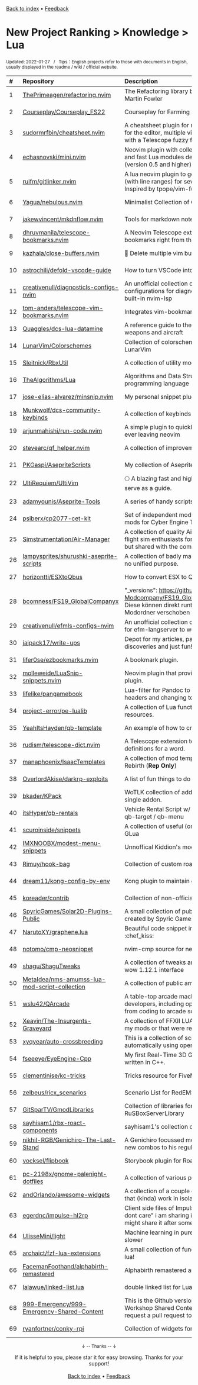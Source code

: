 <a href="https://github.com/GrowingGit/GitHub-English-Top-Charts#github-english-top-charts">Back to index</a> • <a href="/content/docs/feedback.md">Feedback</a>

# New Project Ranking > Knowledge > Lua
<sub>Updated: 2022-01-27&nbsp;&nbsp;&nbsp;/&nbsp;&nbsp;&nbsp;Tips：English projects refer to those with documents in English, usually displayed in the readme / wiki / official website.</sub>

|#|Repository|Description|Stars|Updated|Created|
|:-|:-|:-|:-|:-|:-|
|1|[ThePrimeagen/refactoring.nvim](https://github.com/ThePrimeagen/refactoring.nvim)|The Refactoring library based off the Refactoring book by Martin Fowler|656|2022-01-25|2021-07-20|
|2|[Courseplay/Courseplay_FS22](https://github.com/Courseplay/Courseplay_FS22)|Courseplay for Farming Simulator 2022|363|2022-01-26|2021-11-20|
|3|[sudormrfbin/cheatsheet.nvim](https://github.com/sudormrfbin/cheatsheet.nvim)|A cheatsheet plugin for neovim with bundled cheatsheets for the editor, multiple vim plugins, nerd-fonts, regex, etc. with a Telescope fuzzy finder interface !|243|2022-01-12|2021-06-01|
|4|[echasnovski/mini.nvim](https://github.com/echasnovski/mini.nvim)|Neovim plugin with collection of minimal, independent, and fast Lua modules dedicated to improve Neovim (version 0.5 and higher) experience|235|2022-01-23|2021-06-18|
|5|[ruifm/gitlinker.nvim](https://github.com/ruifm/gitlinker.nvim)|A lua neovim plugin to generate shareable file permalinks (with line ranges) for several git web frontend hosts. Inspired by tpope/vim-fugitive's :GBrowse|161|2022-01-10|2021-04-12|
|6|[Yagua/nebulous.nvim](https://github.com/Yagua/nebulous.nvim)|Minimalist Collection of Colorschemes Written in Lua|129|2022-01-18|2021-03-24|
|7|[jakewvincent/mkdnflow.nvim](https://github.com/jakewvincent/mkdnflow.nvim)|Tools for markdown notebook navigation and management|76|2022-01-21|2021-08-03|
|8|[dhruvmanila/telescope-bookmarks.nvim](https://github.com/dhruvmanila/telescope-bookmarks.nvim)|A Neovim Telescope extension to open your browser bookmarks right from the editor!|74|2022-01-23|2021-04-22|
|9|[kazhala/close-buffers.nvim](https://github.com/kazhala/close-buffers.nvim)|:bookmark_tabs: Delete multiple vim buffers based on different conditions|47|2021-11-14|2021-07-27|
|10|[astrochili/defold-vscode-guide](https://github.com/astrochili/defold-vscode-guide)|How to turn VSCode into Defold IDE?|47|2022-01-10|2021-03-30|
|11|[creativenull/diagnosticls-configs-nvim](https://github.com/creativenull/diagnosticls-configs-nvim)|An unofficial collection of different linter and formatter configurations for diagnostic-languageserver used for built-in nvim-lsp|41|2022-01-13|2021-03-08|
|12|[tom-anders/telescope-vim-bookmarks.nvim](https://github.com/tom-anders/telescope-vim-bookmarks.nvim)|Integrates vim-bookmarks into telescope.nvim|38|2021-12-30|2021-05-08|
|13|[Quaggles/dcs-lua-datamine](https://github.com/Quaggles/dcs-lua-datamine)|A reference guide to the lua table values in DCS for weapons and aircraft|36|2021-12-31|2021-04-21|
|14|[LunarVim/Colorschemes](https://github.com/LunarVim/Colorschemes)|Collection of colorschemes made to be compatible with LunarVim|35|2022-01-17|2021-07-11|
|15|[Sleitnick/RbxUtil](https://github.com/Sleitnick/RbxUtil)|A collection of utility modules for Roblox.|31|2022-01-25|2021-10-07|
|16|[TheAlgorithms/Lua](https://github.com/TheAlgorithms/Lua)|Algorithms and Data Structures implemented in the Lua programming language|31|2022-01-26|2021-09-27|
|17|[jose-elias-alvarez/minsnip.nvim](https://github.com/jose-elias-alvarez/minsnip.nvim)|My personal snippet plugin.|30|2022-01-04|2021-07-01|
|18|[Munkwolf/dcs-community-keybinds](https://github.com/Munkwolf/dcs-community-keybinds)|A collection of keybinds for DCS.|29|2022-01-22|2021-05-06|
|19|[arjunmahishi/run-code.nvim](https://github.com/arjunmahishi/run-code.nvim)|A simple plugin to quickly run a snippet of code without ever leaving neovim|27|2021-12-25|2021-11-16|
|20|[stevearc/qf_helper.nvim](https://github.com/stevearc/qf_helper.nvim)|A collection of improvements for the quickfix buffer|27|2022-01-05|2021-06-15|
|21|[PKGaspi/AsepriteScripts](https://github.com/PKGaspi/AsepriteScripts)|My collection of Aseprite Scripts|24|2022-01-22|2021-10-21|
|22|[UltiRequiem/UltiVim](https://github.com/UltiRequiem/UltiVim)|🌕 A blazing fast and highly documented configuration to serve as a guide.|24|2022-01-10|2021-06-13|
|23|[adamyounis/Aseprite-Tools](https://github.com/adamyounis/Aseprite-Tools)|A series of handy scripts for Aseprite|19|2021-12-05|2021-12-05|
|24|[psiberx/cp2077-cet-kit](https://github.com/psiberx/cp2077-cet-kit)|Set of independent modules and examples to help develop mods for Cyber Engine Tweaks|18|2021-12-20|2021-02-23|
|25|[Simstrumentation/Air-Manager](https://github.com/Simstrumentation/Air-Manager)|A collection of quality Air Manager instruments built by flight sim enthusiasts for our own personal home cockpits, but shared with the community at large.|17|2022-01-25|2021-08-23|
|26|[lampysprites/shurushki-aseprite-scripts](https://github.com/lampysprites/shurushki-aseprite-scripts)|A collection of badly maintained scripts for Aseprite with no unified purpose.|14|2021-12-09|2021-02-08|
|27|[horizontti/ESXtoQbus](https://github.com/horizontti/ESXtoQbus)|How to convert ESX to Qbus|13|2021-10-17|2021-05-15|
|28|[bcomness/FS19_GlobalCompanyx](https://github.com/bcomness/FS19_GlobalCompanyx)|"_versions": https://github.com/Ls-Modcompany/FS19_GlobalCompany/tree/master/_versions Diese können direkt runtergeladen werden und in den Modordner verschoben werden.|13|2022-01-12|2021-02-02|
|29|[creativenull/efmls-configs-nvim](https://github.com/creativenull/efmls-configs-nvim)|An unofficial collection of linters and formatters configured for efm-langserver to work with the builtin nvim-lsp|12|2022-01-13|2021-10-23|
|30|[jaipack17/write-ups](https://github.com/jaipack17/write-ups)|Depot for my articles, papers, insight, research, discoveries and just fun!|12|2022-01-23|2021-09-24|
|31|[lifer0se/ezbookmarks.nvim](https://github.com/lifer0se/ezbookmarks.nvim)|A bookmark plugin.|11|2021-12-07|2021-10-23|
|32|[molleweide/LuaSnip-snippets.nvim](https://github.com/molleweide/LuaSnip-snippets.nvim)|Neovim plugin that provides snippets for the LuaSnip plugin.|10|2022-01-19|2021-11-09|
|33|[lifelike/pangamebook](https://github.com/lifelike/pangamebook)|Lua-filter for Pandoc to generate gamebook by shuffling headers and changing to numbers|10|2021-10-05|2021-04-14|
|34|[project-error/pe-lualib](https://github.com/project-error/pe-lualib)|A collection of Lua functions for importing into other resources.|9|2022-01-09|2021-10-30|
|35|[YeahItsHayden/qb-template](https://github.com/YeahItsHayden/qb-template)|An example of how to create a QBCore Resource|8|2021-10-20|2021-10-17|
|36|[rudism/telescope-dict.nvim](https://github.com/rudism/telescope-dict.nvim)|A Telescope extension to open a list of synonyms with definitions for a word.|8|2021-09-11|2021-09-04|
|37|[manaphoenix/IsaacTemplates](https://github.com/manaphoenix/IsaacTemplates)|A collection of mod templates for The Binding of Isaac: Rebirth (**Rep Only**)|8|2021-12-02|2021-05-18|
|38|[OverlordAkise/darkrp-exploits](https://github.com/OverlordAkise/darkrp-exploits)|A list of fun things to do with DarkRP addons|8|2021-12-12|2021-05-04|
|39|[bkader/KPack](https://github.com/bkader/KPack)|WoTLK collection of addons turned into modules inside a single addon.|8|2022-01-25|2021-03-12|
|40|[itsHyper/qb-rentals](https://github.com/itsHyper/qb-rentals)|Vehicle Rental Script w/ Rental Papers for QBCore using qb-target / qb-menu|7|2021-12-20|2021-12-06|
|41|[scuroinside/snippets](https://github.com/scuroinside/snippets)|A collection of useful (or useless) snippets for lua and GLua|7|2021-11-19|2021-07-04|
|42|[IMXNOOBX/modest-menu-snippets](https://github.com/IMXNOOBX/modest-menu-snippets)|Unnoffical Kiddion's modest menu vscode snippets|6|2022-01-09|2022-01-05|
|43|[Rimuy/hook-bag](https://github.com/Rimuy/hook-bag)|Collection of custom roact hooks|6|2022-01-25|2021-08-08|
|44|[dream11/kong-config-by-env](https://github.com/dream11/kong-config-by-env)|Kong plugin to maintain config to be shared across plugins|6|2021-11-18|2021-07-01|
|45|[koreader/contrib](https://github.com/koreader/contrib)|Collection of non-official plugins designed for KOReader|6|2021-09-28|2021-05-05|
|46|[SpyricGames/Solar2D-Plugins-Public](https://github.com/SpyricGames/Solar2D-Plugins-Public)|A small collection of publicly available Solar2D plugins created by Spyric Games Ltd.|6|2021-12-28|2021-04-17|
|47|[NarutoXY/graphene.lua](https://github.com/NarutoXY/graphene.lua)|Beautiful code snippet images right in the most epic editor :chef_kiss:|5|2021-12-25|2021-12-24|
|48|[notomo/cmp-neosnippet](https://github.com/notomo/cmp-neosnippet)|nvim-cmp source for neosnippet|5|2022-01-06|2021-09-19|
|49|[shagu/ShaguTweaks](https://github.com/shagu/ShaguTweaks)|A collection of tweaks and enhancements to the default wow 1.12.1 interface|5|2022-01-09|2021-08-24|
|50|[MetaIdea/nms-amumss-lua-mod-script-collection](https://github.com/MetaIdea/nms-amumss-lua-mod-script-collection)|A collection of public amumss lua mod scripts for nms.|5|2022-01-25|2021-06-23|
|51|[wslu42/QArcade](https://github.com/wslu42/QArcade)|A table-top arcade machine for quantum game developers, including open-sourcing the entire tutorials from coding to arcade schematics.|5|2021-10-15|2021-04-14|
|52|[Xeavin/The-Insurgents-Graveyard](https://github.com/Xeavin/The-Insurgents-Graveyard)|A collection of FFXII LUA scripts that didn't fit into any of my mods or that were requested and created for others.|5|2022-01-03|2021-04-11|
|53|[xyqyear/auto-crossbreeding](https://github.com/xyqyear/auto-crossbreeding)|This is a collection of scripts for crossbreeding IC2 crops automatically using open computers mod's robot.|5|2021-08-07|2021-03-09|
|54|[fseeeye/EyeEngine-Cpp](https://github.com/fseeeye/EyeEngine-Cpp)|My first Real-Time 3D Game Engine learning project written in C++.|4|2021-12-27|2021-12-23|
|55|[clementinise/kc-tricks](https://github.com/clementinise/kc-tricks)|Tricks resource for FiveM servers|4|2021-10-26|2021-10-25|
|56|[zelbeus/ricx_scenarios](https://github.com/zelbeus/ricx_scenarios)|Scenario List for RedEM:RP|4|2021-10-18|2021-10-18|
|57|[GitSparTV/GmodLibraries](https://github.com/GitSparTV/GmodLibraries)|Collection of libraries for RuSBoxServer: SparLibrary, RuSBoxServerLibrary|4|2021-11-06|2021-04-02|
|58|[sayhisam1/rbx-roact-components](https://github.com/sayhisam1/rbx-roact-components)|sayhisam1's collection of roact components|4|2021-11-10|2021-02-12|
|59|[nikhil-RGB/Genichiro-The-Last-Stand](https://github.com/nikhil-RGB/Genichiro-The-Last-Stand)|A Genichiro focussed mod, currently barebones-adding new combos to his regular attacks and patterns|3|2022-01-24|2022-01-23|
|60|[vocksel/flipbook](https://github.com/vocksel/flipbook)|Storybook plugin for Roact components|3|2022-01-25|2021-12-30|
|61|[pc-2198x/gnome-palenight-dotfiles](https://github.com/pc-2198x/gnome-palenight-dotfiles)|A collection of various palenight dotfiles.|3|2021-11-09|2021-11-08|
|62|[andOrlando/awesome-widgets](https://github.com/andOrlando/awesome-widgets)|A collection of a couple custom-made awesome widgets that (kinda) work in isolation so you can just grab |3|2021-09-03|2021-09-03|
|63|[egerdnc/impulse-hl2rp](https://github.com/egerdnc/impulse-hl2rp)|Client side files of Impulse Half-Life 2 RP since vin said "i dont care" i am sharing it i also got the full server side i might share it after some time dunno yet.|3|2021-09-22|2021-08-29|
|64|[UlisseMini/light](https://github.com/UlisseMini/light)|Machine learning in pure lua. Think pytorch but a lot slower|3|2021-10-13|2021-08-08|
|65|[archaict/fzf-lua-extensions](https://github.com/archaict/fzf-lua-extensions)|A small collection of functions that can be used for fzf-lua!|3|2021-08-05|2021-08-02|
|66|[FacemanFoothand/alphabirth-remastered](https://github.com/FacemanFoothand/alphabirth-remastered)|Alphabirth remastered and reenvisioned (poggy)|3|2021-08-01|2021-07-03|
|67|[lalawue/linked-list.lua](https://github.com/lalawue/linked-list.lua)|double linked list for Lua/LuaJIT|3|2021-11-24|2021-04-11|
|68|[999-Emergency/999-Emergency-Shared-Content](https://github.com/999-Emergency/999-Emergency-Shared-Content)|This is the Github version of the 999 Emergency Workshop Shared Content. This is where users can request a pull request to include their addition to this pack!|3|2021-10-21|2021-03-06|
|69|[ryanfortner/conky-rpi](https://github.com/ryanfortner/conky-rpi)|Collection of widgets for the Raspberry Pi desktop|3|2022-01-21|2021-02-09|

<div align="center">
    <p><sub>↓ -- Thanks -- ↓</sub></p>
    If it is helpful to you, please star it for easy browsing. Thanks for your support!
</div>

<br/>

<div align="center"><a href="https://github.com/GrowingGit/GitHub-English-Top-Charts#github-english-top-charts">Back to index</a> • <a href="/content/docs/feedback.md">Feedback</a></div>
